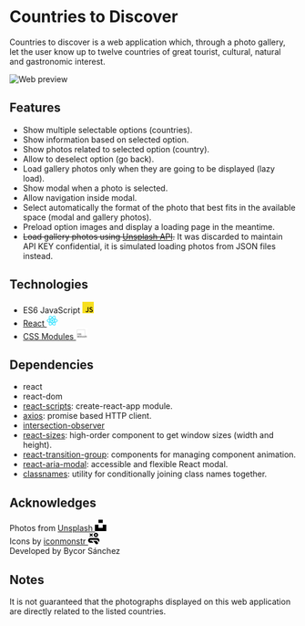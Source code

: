 # Countries to Discover

Countries to discover is a web application which, through a photo gallery, let the user know up to twelve countries of great tourist, cultural, natural and gastronomic interest.

![Web preview](readme/preview.gif)

## Features

* Show multiple selectable options (countries).
* Show information based on selected option.
* Show photos related to selected option (country).
* Allow to deselect option (go back).
* Load gallery photos only when they are going to be displayed (lazy load).
* Show modal when a photo is selected.
* Allow navigation inside modal.
* Select automatically the format of the photo that best fits in the available space (modal and gallery photos).
* Preload option images and display a loading page in the meantime.
* ~~Load gallery photos using [Unsplash API](https://unsplash.com/developers).~~ It was discarded to maintain API KEY confidential, it is simulated loading photos from JSON files instead.

## Technologies

* ES6 JavaScript ![javascript](readme/js-logo.png)
* [React ![react](readme/react-logo.png)](https://reactjs.org)
* [CSS Modules ![css modules](readme/css-modules-logo.png)](https://github.com/css-modules/css-modules)

## Dependencies

* react
* react-dom
* [react-scripts](https://github.com/facebook/create-react-app): create-react-app module.
* [axios](https://github.com/axios/axios): promise based HTTP client.
* [intersection-observer](https://w3c.github.io/IntersectionObserver/)
* [react-sizes](https://github.com/renatorib/react-sizes): high-order component to get window sizes (width and height).
* [react-transition-group](https://github.com/reactjs/react-transition-group): components for managing component animation.
* [react-aria-modal](https://github.com/davidtheclark/react-aria-modal): accessible and flexible React modal.
* [classnames](https://github.com/JedWatson/classnames): utility for conditionally joining class names together.

## Acknowledges

Photos from [Unsplash ![unsplash](readme/unsplash-logo.png)](https://unsplash.com)  
Icons by [iconmonstr ![iconmonstr](readme/iconmonstr-logo.png)](https://iconmonstr.com)  
Developed by Bycor Sánchez

## Notes

It is not guaranteed that the photographs displayed on this web application are directly related to the listed countries.